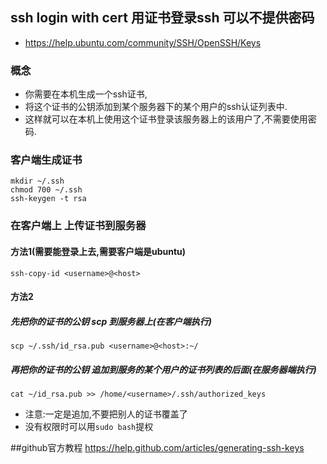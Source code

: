 ## ssh login with cert 用证书登录ssh 可以不提供密码
* https://help.ubuntu.com/community/SSH/OpenSSH/Keys

### 概念
* 你需要在本机生成一个ssh证书,
* 将这个证书的公钥添加到某个服务器下的某个用户的ssh认证列表中.
* 这样就可以在本机上使用这个证书登录该服务器上的该用户了,不需要使用密码.


### 客户端生成证书
```
mkdir ~/.ssh
chmod 700 ~/.ssh
ssh-keygen -t rsa
```

### 在客户端上 上传证书到服务器
#### 方法1(需要能登录上去,需要客户端是ubuntu)
```
ssh-copy-id <username>@<host>
```

#### 方法2
##### 先把你的证书的公钥 scp 到服务器上(在客户端执行)
```
scp ~/.ssh/id_rsa.pub <username>@<host>:~/
```

##### 再把你的证书的公钥 追加到服务的某个用户的证书列表的后面(在服务器端执行)
```
cat ~/id_rsa.pub >> /home/<username>/.ssh/authorized_keys
```

* 注意:一定是追加,不要把别人的证书覆盖了
* 没有权限时可以用`sudo bash`提权


##github官方教程
https://help.github.com/articles/generating-ssh-keys
